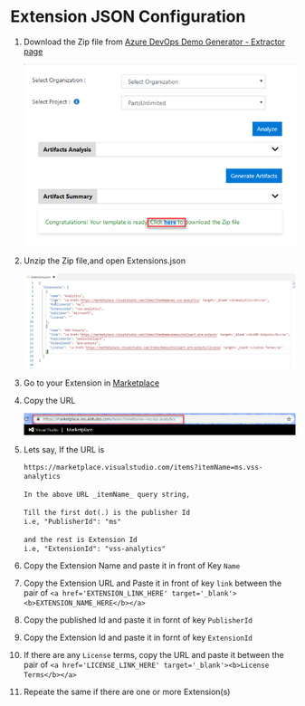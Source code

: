 # Extension JSON Configuration

1. Download the Zip file from [Azure DevOps Demo Generator - Extractor page](https://vstsdemogenerator-test.azurewebsites.net/)

    ![Extractor](Images\1.png)

1. Unzip the Zip file,and open Extensions.json

    ![JsonFile](Images\2.png)

1. Go to your Extension in  [Marketplace](https://marketplace.visualstudio.com)

1. Copy the URL 

    ![URL](Images\3.png)

1. Lets say, If the URL is 
    ```
    https://marketplace.visualstudio.com/items?itemName=ms.vss-analytics

    In the above URL _itemName_ query string,

    Till the first dot(.) is the publisher Id
    i.e, "PublisherId": "ms"

    and the rest is Extension Id
    i.e, "ExtensionId": "vss-analytics"

    ```

1. Copy the Extension Name and paste it in front of Key ``` Name ```

1. Copy the Extension URL and Paste it in front of key  ``` link ``` between the pair of ```<a href='EXTENSION_LINK_HERE' target='_blank'><b>EXTENSION_NAME_HERE</b></a>```

1. Copy the published Id and paste it in fornt of key ``` PublisherId ```

1. Copy the Extension Id and paste it in fornt of key ``` ExtensionId ```

1. If there are any ```License``` terms, copy the URL and paste it between the pair of ```<a href='LICENSE_LINK_HERE' target='_blank'><b>License Terms</b></a>```

1. Repeate the same if there are one or more Extension(s)